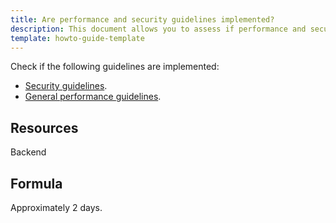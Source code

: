 ```yaml
---
title: Are performance and security guidelines implemented?
description: This document allows you to assess if performance and security guidelines are implemented.
template: howto-guide-template
---
```


Check if the following guidelines are implemented:

* [Security guidelines](/docs/scos/dev/guidelines/security-guidelines.html).
* [General performance guidelines](/docs/scos/dev/guidelines/performance-guidelines/general-performance-guidelines.html).

## Resources

Backend


## Formula

Approximately 2 days.
